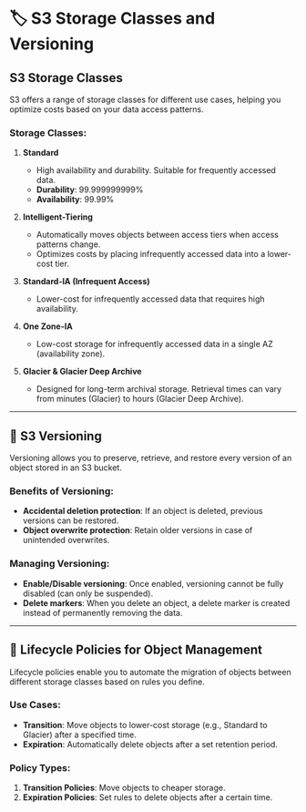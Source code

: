 # 🏷️ S3 Storage Classes and Versioning

## S3 Storage Classes  
S3 offers a range of storage classes for different use cases, helping you optimize costs based on your data access patterns.

### Storage Classes:
1. **Standard**  
   - High availability and durability. Suitable for frequently accessed data.
   - **Durability**: 99.999999999%  
   - **Availability**: 99.99%
   
2. **Intelligent-Tiering**  
   - Automatically moves objects between access tiers when access patterns change.
   - Optimizes costs by placing infrequently accessed data into a lower-cost tier.
   
3. **Standard-IA (Infrequent Access)**  
   - Lower-cost for infrequently accessed data that requires high availability.
   
4. **One Zone-IA**  
   - Low-cost storage for infrequently accessed data in a single AZ (availability zone).

5. **Glacier & Glacier Deep Archive**  
   - Designed for long-term archival storage. Retrieval times can vary from minutes (Glacier) to hours (Glacier Deep Archive).
   
---

## 🔄 S3 Versioning  
Versioning allows you to preserve, retrieve, and restore every version of an object stored in an S3 bucket. 

### Benefits of Versioning:
- **Accidental deletion protection**: If an object is deleted, previous versions can be restored.
- **Object overwrite protection**: Retain older versions in case of unintended overwrites.

### Managing Versioning:
- **Enable/Disable versioning**: Once enabled, versioning cannot be fully disabled (can only be suspended).
- **Delete markers**: When you delete an object, a delete marker is created instead of permanently removing the data.

---

## 🔄 Lifecycle Policies for Object Management
Lifecycle policies enable you to automate the migration of objects between different storage classes based on rules you define.

### Use Cases:
- **Transition**: Move objects to lower-cost storage (e.g., Standard to Glacier) after a specified time.
- **Expiration**: Automatically delete objects after a set retention period.

### Policy Types:
1. **Transition Policies**: Move objects to cheaper storage.
2. **Expiration Policies**: Set rules to delete objects after a certain time.
